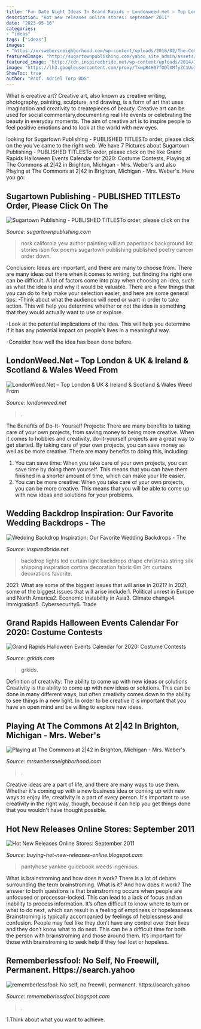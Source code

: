 ```yaml
---
title: "Fun Date Night Ideas In Grand Rapids ~ Londonweed.net – Top London &amp; Uk &amp; Ireland &amp; Scotland &amp; Wales Weed From"
description: "Hot new releases online stores: september 2011"
date: "2023-05-16"
categories:
- "ideas"
tags: ["ideas"]
images:
- "https://mrswebersneighborhood.com/wp-content/uploads/2016/02/The-Commons-at-242.jpg"
featuredImage: "http://sugartownpublishing.com/yahoo_site_admin/assets/images/Yew_Nork_at_300_dpi.69114314_std.jpg"
featured_image: "http://cdn.inspiredbride.net/wp-content/uploads/2014/11/beautiful-wedding-backdrop-collection.jpg"
image: "https://lh3.googleusercontent.com/proxy/TxwpR4H07fODlXMfyZC1Uu3XBjzcUDRLviQrSAhqLG83KnCUnrkw6OKaLpRDaUP6pIiARCBj4Xjv1L0UR_1fUctVmVjpYMD-rg=s0-d"
ShowToc: true
author: "Prof. Adriel Torp DDS"
---
```



What is creative art?
Creative art, also known as creative writing, photography, painting, sculpture, and drawing, is a form of art that uses imagination and creativity to createpieces of beauty. Creative art can be used for social commentary,documenting real life events or celebrating the beauty in everyday moments. The aim of creative art is to inspire people to feel positive emotions and to look at the world with new eyes.

	

		
looking for Sugartown Publishing - PUBLISHED TITLESTo order, please click on the you've came to the right web. We have 7 Pictures about Sugartown Publishing - PUBLISHED TITLESTo order, please click on the like Grand Rapids Halloween Events Calendar for 2020: Costume Contests, Playing at The Commons at 2|42 in Brighton, Michigan - Mrs. Weber&#039;s and also Playing at The Commons at 2|42 in Brighton, Michigan - Mrs. Weber&#039;s. Here you go:
		
    
## Sugartown Publishing - PUBLISHED TITLESTo Order, Please Click On The

<img loading=lazy src="http://sugartownpublishing.com/yahoo_site_admin/assets/images/Yew_Nork_at_300_dpi.69114314_std.jpg" onerror="this.onerror=null;this.src='https://tse1.mm.bing.net/th?id=OIP.WLww0-Ss8r2lcNT2IMO-QAAAAA&amp;pid=15.1';" alt="Sugartown Publishing - PUBLISHED TITLESTo order, please click on the">

_Source: sugartownpublishing.com_

>nork california yew author painting william paperback background list stories isbn fox poems sugartown publishing published poetry cancer order down. 

	

Conclusion: Ideas are important, and there are many to choose from.
There are many ideas out there when it comes to writing, but finding the right one can be difficult. A lot of factors come into play when choosing an idea, such as what the idea is and why it would be valuable. There are a few things that you can do to help make your selection easier, and here are some general tips:
-Think about what the audience will need or want in order to take action. This will help you determine whether or not the idea is something that they would actually want to use or explore.

-Look at the potential implications of the idea. This will help you determine if it has any potential impact on people’s lives in a meaningful way.

-Consider how well the idea has been done before.

    
## LondonWeed.Net – Top London &amp; UK &amp; Ireland &amp; Scotland &amp; Wales Weed From

<img loading=lazy src="https://londonweed.net/wp-content/uploads/2020/10/walesweed-1200x675.jpg" onerror="this.onerror=null;this.src='https://tse1.mm.bing.net/th?id=OIP.B52d-3SxDjBGDEM_bvB8VwHaEK&amp;pid=15.1';" alt="LondonWeed.Net – Top London &amp; UK &amp; Ireland &amp; Scotland &amp; Wales Weed From">

_Source: londonweed.net_

>. 

	

The Benefits of Do-It- Yourself Projects: There are many benefits to taking care of your own projects, from saving money to being more creative.
When it comes to hobbies and creativity, do-it-yourself projects are a great way to get started. By taking care of your own projects, you can save money as well as be more creative. There are many benefits to doing this, including: 
1. You can save time: When you take care of your own projects, you can save time by doing them yourself. This means that you can have them finished in a shorter amount of time, which can make your life easier. 
2. You can be more creative: When you take care of your own projects, you can be more creative. This means that you will be able to come up with new ideas and solutions for your problems. 

    
## Wedding Backdrop Inspiration: Our Favorite Wedding Backdrops - The

<img loading=lazy src="http://cdn.inspiredbride.net/wp-content/uploads/2014/11/beautiful-wedding-backdrop-collection.jpg" onerror="this.onerror=null;this.src='https://tse2.mm.bing.net/th?id=OIP.7r0cuW5ZXQ58Ul2RNWNHGAHaFj&amp;pid=15.1';" alt="Wedding Backdrop Inspiration: Our Favorite Wedding Backdrops - The">

_Source: inspiredbride.net_

>backdrop lights led curtain light backdrops drape christmas string silk shipping inspiration cortina decoration fabric 6m 3m curtains decorations favorite. 

	

2021: What are some of the biggest issues that will arise in 2021?
In 2021, some of the biggest issues that will arise include:1. Political unrest in Europe and North America2. Economic instability in Asia3. Climate change4. Immigration5. Cybersecurity6. Trade
    
## Grand Rapids Halloween Events Calendar For 2020: Costume Contests

<img loading=lazy src="https://grkids.com/wp-content/uploads/2019/10/Grand-Rapids-Halloween-Events-1.jpg" onerror="this.onerror=null;this.src='https://tse2.mm.bing.net/th?id=OIP.PoWLJDWyBXRsQNhWXUqkmgHaGe&amp;pid=15.1';" alt="Grand Rapids Halloween Events Calendar for 2020: Costume Contests">

_Source: grkids.com_

>grkids. 

	

Definition of creativity: The ability to come up with new ideas or solutions
Creativity is the ability to come up with new ideas or solutions. This can be done in many different ways, but often creativity comes down to the ability to see things in a new light. In order to be creative it is important that you have an open mind and be willing to explore new ideas.

    
## Playing At The Commons At 2|42 In Brighton, Michigan - Mrs. Weber&#039;s

<img loading=lazy src="https://mrswebersneighborhood.com/wp-content/uploads/2016/02/The-Commons-at-242.jpg" onerror="this.onerror=null;this.src='https://tse2.mm.bing.net/th?id=OIP.kXwjg9J_DMPNI_fTFL0fTAHaCv&amp;pid=15.1';" alt="Playing at The Commons at 2|42 in Brighton, Michigan - Mrs. Weber&#039;s">

_Source: mrswebersneighborhood.com_

>. 

	

Creative ideas are a part of life, and there are many ways to use them. Whether it's coming up with a new business idea or coming up with new ways to enjoy life, creativity is a part of every person. It's important to use creativity in the right way, though, because it can help you get things done that you wouldn't have thought possible.

    
## Hot New Releases Online Stores: September 2011

<img loading=lazy src="https://lh3.googleusercontent.com/proxy/TxwpR4H07fODlXMfyZC1Uu3XBjzcUDRLviQrSAhqLG83KnCUnrkw6OKaLpRDaUP6pIiARCBj4Xjv1L0UR_1fUctVmVjpYMD-rg=s0-d" onerror="this.onerror=null;this.src='https://tse2.mm.bing.net/th?id=OIP.fhvU7wo3tgAzj8KMOsBETwAAAA&amp;pid=15.1';" alt="Hot New Releases Online Stores: September 2011">

_Source: buying-hot-new-releases-online.blogspot.com_

>pantyhose yankee guidebook weeds ingenious. 

	

What is brainstroming and how does it work?
There is a lot of debate surrounding the term brainstroming. What is it? And how does it work? The answer to both questions is that brainstroming occurs when people are unfocused or processor-locked. This can lead to a lack of focus and an inability to process information. It’s often difficult to know where to turn or what to do next, which can result in a feeling of emptiness or hopelessness.
Brainstroming is typically accompanied by feelings of helplessness and confusion. People may feel like they don’t have any control over their lives and they don’t know what to do next. This can be a difficult time for both the person with brainstroming and those around them. It’s important for those with brainstroming to seek help if they feel lost or hopeless.

    
## Rememberlessfool: No Self, No Freewill, Permanent. Https://search.yahoo

<img loading=lazy src="https://static-global-s-msn-com.akamaized.net/img-resizer/tenant/amp/entityid/AAFfJIJ.img?h=368&amp;w=622&amp;m=6&amp;q=60&amp;u=t&amp;o=t&amp;l=f&amp;f=jpg" onerror="this.onerror=null;this.src='https://tse2.mm.bing.net/th?id=OIP.LYub8fZrGJqxGej_pxKk1QHaEY&amp;pid=15.1';" alt="rememberlessfool: No self, no freewill, permanent. https://search.yahoo">

_Source: rememeberlessfool.blogspot.com_

>. 

	

1.Think about what you want to achieve.

